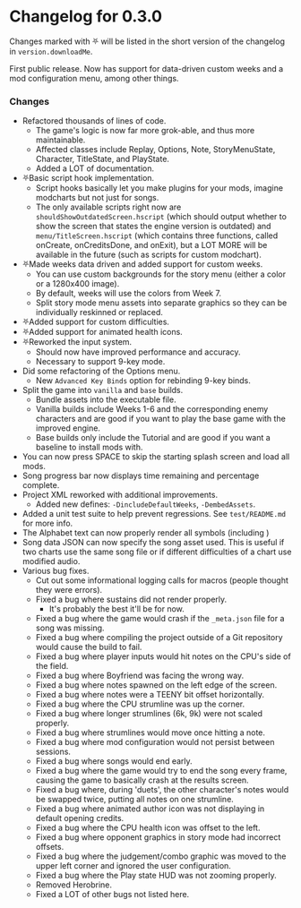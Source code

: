 # Changelog for 0.3.0

Changes marked with ⛧ will be listed in the short version of the changelog in `version.downloadMe`.

First public release. Now has support for data-driven custom weeks and a mod configuration menu, among other things.

### Changes
- Refactored thousands of lines of code.
  - The game's logic is now far more grok-able, and thus more maintainable.
  - Affected classes include Replay, Options, Note, StoryMenuState, Character, TitleState, and PlayState.
  - Added a LOT of documentation.
- ⛧Basic script hook implementation.
  - Script hooks basically let you make plugins for your mods, imagine modcharts but not just for songs.
  - The only available scripts right now are `shouldShowOutdatedScreen.hscript` (which should output whether to show the screen that states the engine version is outdated) and `menu/TitleScreen.hscript` (which contains three functions, called onCreate, onCreditsDone, and onExit), but a LOT MORE will be available in the future (such as scripts for custom modchart).
- ⛧Made weeks data driven and added support for custom weeks.
  - You can use custom backgrounds for the story menu (either a color or a 1280x400 image).
  - By default, weeks will use the colors from Week 7.
  - Split story mode menu assets into separate graphics so they can be individually reskinned or replaced.
- ⛧Added support for custom difficulties.
- ⛧Added support for animated health icons.
- ⛧Reworked the input system.
  - Should now have improved performance and accuracy.
  - Necessary to support 9-key mode.
- Did some refactoring of the Options menu.
  - New `Advanced Key Binds` option for rebinding 9-key binds.
- Split the game into `vanilla` and `base` builds.
  - Bundle assets into the executable file.
  - Vanilla builds include Weeks 1-6 and the corresponding enemy characters and are good if you want to play the base game with the improved engine.
  - Base builds only include the Tutorial and are good if you want a baseline to install mods with.
- You can now press SPACE to skip the starting splash screen and load all mods.
- Song progress bar now displays time remaining and percentage complete.
- Project XML reworked with additional improvements.
  - Added new defines: `-DincludeDefaultWeeks`, `-DembedAssets`.
- Added a unit test suite to help prevent regressions. See `test/README.md` for more info.
- The Alphabet text can now properly render all symbols (including )
- Song data JSON can now specify the song asset used. This is useful if two charts use the same song file or if different difficulties of a chart use modified audio.
- Various bug fixes.
  - Cut out some informational logging calls for macros (people thought they were errors).
  - Fixed a bug where sustains did not render properly.
    - It's probably the best it'll be for now.
  - Fixed a bug where the game would crash if the `_meta.json` file for a song was missing.
  - Fixed a bug where compiling the project outside of a Git repository would cause the build to fail.
  - Fixed a bug where player inputs would hit notes on the CPU's side of the field.
  - Fixed a bug where Boyfriend was facing the wrong way.
  - Fixed a bug where notes spawned on the left edge of the screen.
  - Fixed a bug where notes were a TEENY bit offset horizontally.
  - Fixed a bug where the CPU strumline was up the corner.
  - Fixed a bug where longer strumlines (6k, 9k) were not scaled properly.
  - Fixed a bug where strumlines would move once hitting a note.
  - Fixed a bug where mod configuration would not persist between sessions.
  - Fixed a bug where songs would end early.
  - Fixed a bug where the game would try to end the song every frame, causing the game to basically crash at the results screen.
  - Fixed a bug where, during 'duets', the other character's notes would be swapped twice, putting all notes on one strumline.
  - Fixed a bug where animated author icon was not displaying in default opening credits.
  - Fixed a bug where the CPU health icon was offset to the left.
  - Fixed a bug where opponent graphics in story mode had incorrect offsets.
  - Fixed a bug where the judgement/combo graphic was moved to the upper left corner and ignored the user configuration.
  - Fixed a bug where the Play state HUD was not zooming properly.
  - Removed Herobrine.
  - Fixed a LOT of other bugs not listed here.
